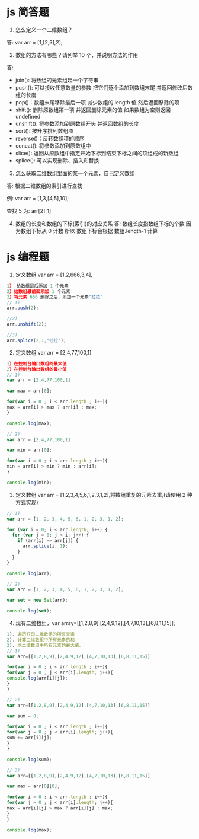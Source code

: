 # js 简答题

1. 怎么定义一个二维数组？

  答: var arr = [1,[2,3],2];

2. 数组的方法有哪些？请列举 10 个，并说明方法的作用

  答:
  - join(): 将数组的元素组起一个字符串
  - push(): 可以接收任意数量的参数 把它们逐个添加到数组末尾 并返回修改后数组的长度
  - pop()：数组末尾移除最后一项 减少数组的 length 值 然后返回移除的项
  - shift(): 删除原数组第一项 并返回删除元素的值 如果数组为空则返回 undefined
  - unshift(): 将参数添加到原数组开头 并返回数组的长度
  - sort(): 按升序排列数组项
  - reverse()：反转数组项的顺序
  - concat(): 将参数添加到原数组中
  - slice(): 返回从原数组中指定开始下标到结束下标之间的项组成的新数组
  - splice(): 可以实现删除、插入和替换

3. 怎么获取二维数组里面的某一个元素，自己定义数组

  答: 根据二维数组的索引进行查找

  例: var arr = [1,3,[4,5],10];

  查找 5 为: arr[2][1]

4. 数组的长度和数组的下标(索引)的对应关系
   答: 数组长度指数组下标的个数 因为数组下标从 0 计数 所以 数组下标会根据 数组.length-1 计算

# js 编程题

1. 定义数组 var arr = [1,2,666,3,4],

```js
1） 给数组最后添加 1 个元素
2）给数组最前面添加 1 个元素
3）将元素 666 删除之后，添加一个元素"拉拉"
// 1)
arr.push(2);

//2)
arr.unshift(2);

//3)
arr.splice(2,1,"拉拉");
```

2. 定义数组 var arr = [2,4,77,100,1]

```js
1）在控制台输出数组的最大值
2）在控制台输出数组的最小值
// 1)
var arr = [2,4,77,100,1]

var max = arr[0];

for(var i = 0 ; i < arr.length ; i++){
max = arr[i] > max ? arr[i] : max;
}

console.log(max);

// 2)
var arr = [2,4,77,100,1]

var min = arr[0];

for(var i = 0 ; i < arr.length ; i++){
min = arr[i] > min ? min : arr[i];
}

console.log(min);
```

3. 定义数组 var arr = [1,2,3,4,5,6,1,2,3,1,2],将数组重复的元素去重,(请使用 2 种方式实现)

```js
// 1)
var arr = [1, 2, 3, 4, 5, 6, 1, 2, 3, 1, 2];

for (var i = 0; i < arr.length; i++) {
  for (var j = 0; j < i; j++) {
    if (arr[i] == arr[j]) {
      arr.splice(i, 1);
    }
  }
}

console.log(arr);

// 2)
var arr = [1, 2, 3, 4, 5, 6, 1, 2, 3, 1, 2];

var set = new Set(arr);

console.log(set);
```

4. 现有二维数组，var array=[[1,2,8,9],[2,4,9,12],[4,7,10,13],[6,8,11,15]];

```js
1). 遍历打印二维数组的所有元素
2). 计算二维数组中所有元素的和
3). 求二维数组中所有元素的最大值。
// 1)
var arr=[[1,2,8,9],[2,4,9,12],[4,7,10,13],[6,8,11,15]]

for(var i = 0 ; i < arr.length ; i++){
for(var j = 0 ; j < arr[i].length; j++){
console.log(arr[i][j]);
}
}

// 2)
var arr=[[1,2,8,9],[2,4,9,12],[4,7,10,13],[6,8,11,15]]

var sum = 0;

for(var i = 0 ; i < arr.length ; i++){
for(var j = 0 ; j < arr[i].length; j++){
sum += arr[i][j];
}
}

console.log(sum);

// 3)
var arr=[[1,2,8,9],[2,4,9,12],[4,7,10,13],[6,8,11,15]]

var max = arr[0][0];

for(var i = 0 ; i < arr.length ; i++){
for(var j = 0 ; j < arr[i].length; j++){
max = arr[i][j] > max ? arr[i][j] : max;
}
}

console.log(max);
```
